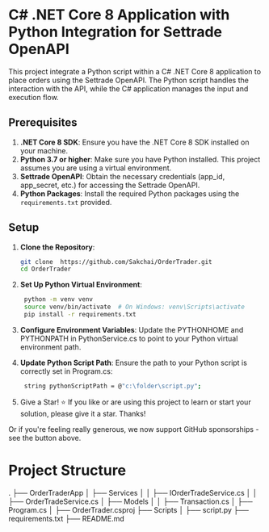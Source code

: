 # C# .NET Core 8 Application with Python Integration for Settrade OpenAPI

This project integrate a Python script within a C# .NET Core 8 application to place orders using the Settrade OpenAPI. The Python script handles the interaction with the API, while the C# application manages the input and execution flow.

## Prerequisites

1. **.NET Core 8 SDK**: Ensure you have the .NET Core 8 SDK installed on your machine.
2. **Python 3.7 or higher**: Make sure you have Python installed. This project assumes you are using a virtual environment.
3. **Settrade OpenAPI**: Obtain the necessary credentials (app_id, app_secret, etc.) for accessing the Settrade OpenAPI.
4. **Python Packages**: Install the required Python packages using the `requirements.txt` provided.

## Setup

1. **Clone the Repository**:
   ```bash
   git clone  https://github.com/Sakchai/OrderTrader.git
   cd OrderTrader

2. **Set Up Python Virtual Environment**:
   ```bash
    python -m venv venv
    source venv/bin/activate  # On Windows: venv\Scripts\activate
    pip install -r requirements.txt

3. **Configure Environment Variables**:
    Update the PYTHONHOME and PYTHONPATH in PythonService.cs to point to your Python virtual environment path.

4. **Update Python Script Path**:
    Ensure the path to your Python script is correctly set in Program.cs:    
   ```bash
    string pythonScriptPath = @"c:\folder\script.py";

5. Give a Star! :star:
If you like or are using this project to learn or start your solution, please give it a star. Thanks!

Or if you're feeling really generous, we now support GitHub sponsorships - see the button above.

# Project Structure    

.
├── OrderTraderApp
│   ├── Services
│   │   ├── IOrderTradeService.cs
│   │   ├── OrderTradeService.cs
│   ├── Models
│   │   ├── Transaction.cs
│   ├── Program.cs
│   ├── OrderTrader.csproj
├── Scripts
│   ├── script.py
├── requirements.txt
├── README.md
